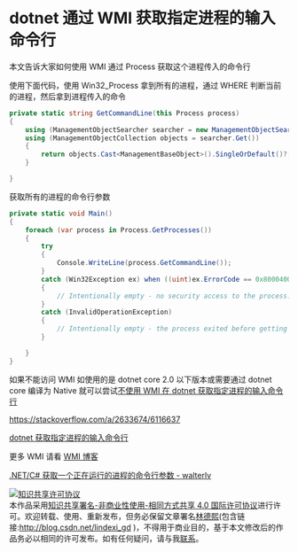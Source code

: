 # dotnet 通过 WMI 获取指定进程的输入命令行

本文告诉大家如何使用 WMI 通过 Process 获取这个进程传入的命令行

<!--more-->
<!-- csdn -->
<!-- 标签：dotnet,C#,WMI -->

使用下面代码，使用 Win32_Process 拿到所有的进程，通过 WHERE 判断当前的进程，然后拿到进程传入的命令

```csharp
private static string GetCommandLine(this Process process)
{
    using (ManagementObjectSearcher searcher = new ManagementObjectSearcher("SELECT CommandLine FROM Win32_Process WHERE ProcessId = " + process.Id))
    using (ManagementObjectCollection objects = searcher.Get())
    {
        return objects.Cast<ManagementBaseObject>().SingleOrDefault()?["CommandLine"]?.ToString();
    }

}
```

获取所有的进程的命令行参数

```csharp
private static void Main()
{
    foreach (var process in Process.GetProcesses())
    {
        try
        {
            Console.WriteLine(process.GetCommandLine());
        }
        catch (Win32Exception ex) when ((uint)ex.ErrorCode == 0x80004005)
        {
            // Intentionally empty - no security access to the process.
        }
        catch (InvalidOperationException)
        {
            // Intentionally empty - the process exited before getting details.
        }

    }
}
```

如果不能访问 WMI 如使用的是 dotnet core 2.0 以下版本或需要通过 dotnet core 编译为 Native 就可以尝试[不使用 WMI 在 dotnet 获取指定进程的输入命令行](https://blog.lindexi.com/post/dotnet-%E8%8E%B7%E5%8F%96%E6%8C%87%E5%AE%9A%E8%BF%9B%E7%A8%8B%E7%9A%84%E8%BE%93%E5%85%A5%E5%91%BD%E4%BB%A4%E8%A1%8C.html )

https://stackoverflow.com/a/2633674/6116637

[dotnet 获取指定进程的输入命令行](https://blog.lindexi.com/post/dotnet-%E8%8E%B7%E5%8F%96%E6%8C%87%E5%AE%9A%E8%BF%9B%E7%A8%8B%E7%9A%84%E8%BE%93%E5%85%A5%E5%91%BD%E4%BB%A4%E8%A1%8C.html )

更多 WMI 请看 [WMI 博客](https://blog.lindexi.com/categories.html#wmi)

[.NET/C# 获取一个正在运行的进程的命令行参数 - walterlv](https://walterlv.com/post/get-command-line-for-a-running-process.html )

<a rel="license" href="http://creativecommons.org/licenses/by-nc-sa/4.0/"><img alt="知识共享许可协议" style="border-width:0" src="https://licensebuttons.net/l/by-nc-sa/4.0/88x31.png" /></a><br />本作品采用<a rel="license" href="http://creativecommons.org/licenses/by-nc-sa/4.0/">知识共享署名-非商业性使用-相同方式共享 4.0 国际许可协议</a>进行许可。欢迎转载、使用、重新发布，但务必保留文章署名[林德熙](http://blog.csdn.net/lindexi_gd)(包含链接:http://blog.csdn.net/lindexi_gd )，不得用于商业目的，基于本文修改后的作品务必以相同的许可发布。如有任何疑问，请与我[联系](mailto:lindexi_gd@163.com)。

